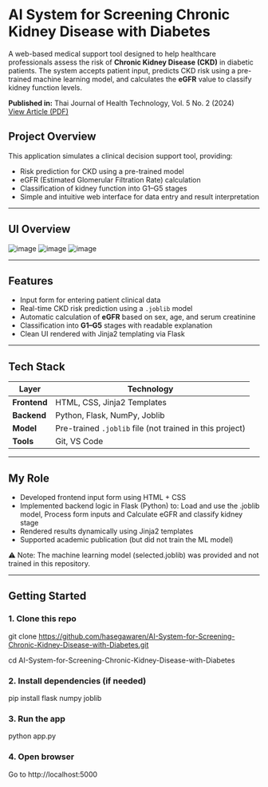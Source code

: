 # AI System for Screening Chronic Kidney Disease with Diabetes

A web-based medical support tool designed to help healthcare professionals assess the risk of **Chronic Kidney Disease (CKD)** in diabetic patients. The system accepts patient input, predicts CKD risk using a pre-trained machine learning model, and calculates the **eGFR** value to classify kidney function levels.

**Published in:** Thai Journal of Health Technology, Vol. 5 No. 2 (2024)  
[View Article (PDF)](https://thaihta.org/journal/file/files/ThaiHTJ_5-2-06.pdf)

## Project Overview

This application simulates a clinical decision support tool, providing:
- Risk prediction for CKD using a pre-trained model
- eGFR (Estimated Glomerular Filtration Rate) calculation
- Classification of kidney function into G1–G5 stages
- Simple and intuitive web interface for data entry and result interpretation

---

## UI Overview
![image](https://github.com/user-attachments/assets/b6f80770-897b-4a07-a540-9db3ef1cab6a)
![image](https://github.com/user-attachments/assets/5248ffbb-23ba-414f-8c74-94a38522d884)
![image](https://github.com/user-attachments/assets/66bd367a-3652-4b97-b276-036269f6d40e)

---

## Features

- Input form for entering patient clinical data  
- Real-time CKD risk prediction using a `.joblib` model  
- Automatic calculation of **eGFR** based on sex, age, and serum creatinine  
- Classification into **G1–G5** stages with readable explanation  
- Clean UI rendered with Jinja2 templating via Flask

---

## Tech Stack

| Layer        | Technology                         |
|--------------|-------------------------------------|
| **Frontend** | HTML, CSS, Jinja2 Templates         |
| **Backend**  | Python, Flask, NumPy, Joblib        |
| **Model**    | Pre-trained `.joblib` file (not trained in this project) |
| **Tools**    | Git, VS Code                        |

---

## My Role
- Developed frontend input form using HTML + CSS
- Implemented backend logic in Flask (Python) to: Load and use the .joblib model, Process form inputs and Calculate eGFR and classify kidney stage
- Rendered results dynamically using Jinja2 templates
- Supported academic publication (but did not train the ML model)

⚠️ Note: The machine learning model (selected.joblib) was provided and not trained in this repository.

---

## Getting Started
### 1. Clone this repo
git clone https://github.com/hasegawaren/AI-System-for-Screening-Chronic-Kidney-Disease-with-Diabetes.git

cd AI-System-for-Screening-Chronic-Kidney-Disease-with-Diabetes
### 2. Install dependencies (if needed)
pip install flask numpy joblib
### 3. Run the app
python app.py
### 4. Open browser
Go to http://localhost:5000

